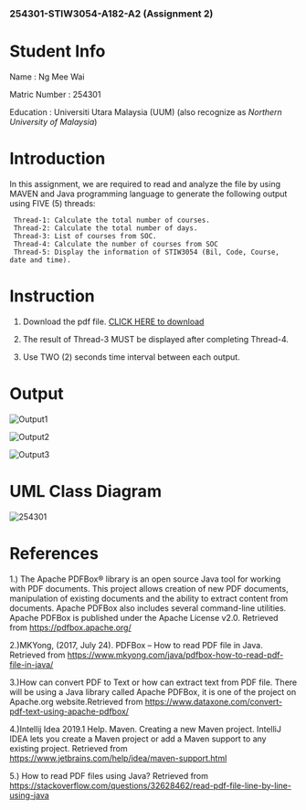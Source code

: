### 254301-STIW3054-A182-A2 (Assignment 2)

# Student Info

Name : Ng Mee Wai

Matric Number : 254301

Education : Universiti Utara Malaysia (UUM) (also recognize as _Northern University of Malaysia_)

# Introduction

In this assignment, we are required to read and analyze the file by using MAVEN and Java programming language to generate the following output using FIVE (5) threads:

```  
 Thread-1: Calculate the total number of courses.
 Thread-2: Calculate the total number of days.
 Thread-3: List of courses from SOC. 
 Thread-4: Calculate the number of courses from SOC
 Thread-5: Display the information of STIW3054 (Bil, Code, Course, date and time). 
```

# Instruction
1. Download the pdf file. [CLICK HERE to download](https://github.com/MeeWai/254301-STIW3054-A182-A2/blob/master/ReadFile/A182%20Draft%20Stud.pdf)

2. The result of Thread-3 MUST be displayed after completing Thread-4.

3. Use TWO (2) seconds time interval between each output.

# Output

![Output1](https://user-images.githubusercontent.com/38762366/55541153-00b0ac00-56f7-11e9-83fe-41bbca472da7.JPG)

![Output2](https://user-images.githubusercontent.com/38762366/55541154-00b0ac00-56f7-11e9-9a51-010dae8914b2.JPG)

![Output3](https://user-images.githubusercontent.com/38762366/55541156-01494280-56f7-11e9-99a9-22aa845364fd.JPG)


# UML Class Diagram

![254301](https://user-images.githubusercontent.com/38762366/55496349-6ce8cc80-5671-11e9-9f94-0c203ca77a62.JPG)

# References

1.) The Apache PDFBox® library is an open source Java tool for working with PDF documents. This project allows creation of new PDF documents, manipulation of existing documents and the ability to extract content from documents. Apache PDFBox also includes several command-line utilities. Apache PDFBox is published under the Apache License v2.0. Retrieved from https://pdfbox.apache.org/

2.)MKYong, (2017, July 24). PDFBox – How to read PDF file in Java. Retrieved from https://www.mkyong.com/java/pdfbox-how-to-read-pdf-file-in-java/

3.)How can convert PDF to Text or how can extract text from PDF file. There will be using a Java library called Apache PDFBox, it is one of the project on Apache.org website.Retrieved from https://www.dataxone.com/convert-pdf-text-using-apache-pdfbox/

4.)Intellij Idea 2019.1 Help. Maven. Creating a new Maven project. IntelliJ IDEA lets you create a Maven project or add a Maven support to any existing project. Retrieved from https://www.jetbrains.com/help/idea/maven-support.html

5.) How to read PDF files using Java? Retrieved from https://stackoverflow.com/questions/32628462/read-pdf-file-line-by-line-using-java

